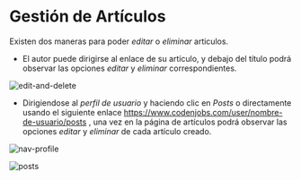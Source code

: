# Gestión de Artículos
 
 
Existen dos maneras para poder *editar* o *eliminar* articulos.
 
* El autor puede dirigirse al enlace de su artículo, y debajo del título podrá observar las opciones *editar* y *eliminar* correspondientes.
 
 
![edit-and-delete](https://res.cloudinary.com/codenjobs/image/upload/v1660683387/user/file/fiq5muhvojmnymtb2tbd.png)
 
 
* Dirigiendose al *perfil de usuario* y haciendo clic en *Posts* o directamente usando el siguiente enlace https://www.codenjobs.com/user/nombre-de-usuario/posts , una vez en la página de artículos podrá observar las opciones *editar* y *eliminar* de cada artículo creado.
 
 
![nav-profile](https://res.cloudinary.com/codenjobs/image/upload/v1660683409/user/file/bbimsdjgxjowevw4q1u8.png)
 
![posts](https://res.cloudinary.com/codenjobs/image/upload/v1660683438/user/file/eyql7yzv5yfjphb9bhid.png)